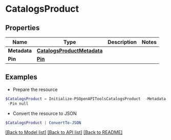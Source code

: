 # CatalogsProduct
## Properties

Name | Type | Description | Notes
------------ | ------------- | ------------- | -------------
**Metadata** | [**CatalogsProductMetadata**](CatalogsProductMetadata.md) |  | 
**Pin** | [**Pin**](Pin.md) |  | 

## Examples

- Prepare the resource
```powershell
$CatalogsProduct = Initialize-PSOpenAPIToolsCatalogsProduct  -Metadata null `
 -Pin null
```

- Convert the resource to JSON
```powershell
$CatalogsProduct | ConvertTo-JSON
```

[[Back to Model list]](../README.md#documentation-for-models) [[Back to API list]](../README.md#documentation-for-api-endpoints) [[Back to README]](../README.md)

